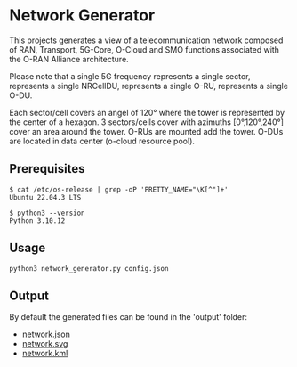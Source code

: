 # Network Generator

This projects generates a view of a telecommunication network composed of RAN,
Transport, 5G-Core, O-Cloud and SMO functions associated with the O-RAN 
Alliance architecture. 

Please note that a single 5G frequency represents a single sector, represents
a single NRCellDU, represents a single O-RU, represents a single O-DU.

Each sector/cell covers an angel of 120° where the tower is represented by the
center of a hexagon. 3 sectors/cells cover with azimuths [0°,120°,240°] cover
an area around the tower. O-RUs are mounted add the tower. O-DUs are located in
data center (o-cloud resource pool). 

## Prerequisites

```
$ cat /etc/os-release | grep -oP 'PRETTY_NAME="\K[^"]+'
Ubuntu 22.04.3 LTS

$ python3 --version
Python 3.10.12
```

## Usage 

```
python3 network_generator.py config.json
```

## Output

By default the generated files can be found in the 'output' folder:

- [network.json](output/network.json)
- [network.svg](output/network.svg)
- [network.kml](output/network.kml)
